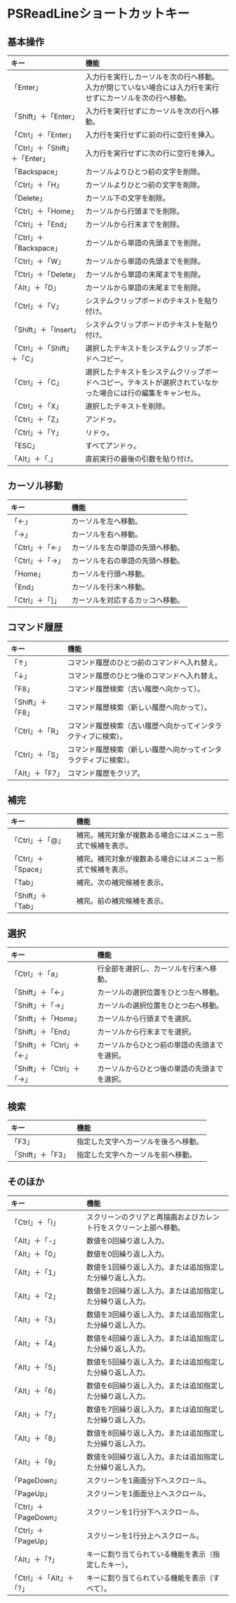 # PSReadLineショートカットキー

## 基本操作

|キー|機能|
|:---|:---|
|「Enter」|入力行を実行しカーソルを次の行へ移動。入力が閉じていない場合には入力行を実行せずにカーソルを次の行へ移動。|
|「Shift」＋「Enter」|入力行を実行せずにカーソルを次の行へ移動。|
|「Ctrl」＋「Enter」|入力行を実行せずに前の行に空行を挿入。|
|「Ctrl」＋「Shift」＋「Enter」|入力行を実行せずに次の行に空行を挿入。|
|「Backspace」|カーソルよりひとつ前の文字を削除。|
|「Ctrl」＋「H」|カーソルよりひとつ前の文字を削除。|
|「Delete」|カーソル下の文字を削除。|
|「Ctrl」＋「Home」|カーソルから行頭までを削除。|
|「Ctrl」＋「End」|カーソルから行末までを削除。|
|「Ctrl」＋「Backspace」|カーソルから単語の先頭までを削除。|
|「Ctrl」＋「W」|カーソルから単語の先頭までを削除。|
|「Ctrl」＋「Delete」|カーソルから単語の末尾までを削除。|
|「Alt」＋「D」|カーソルから単語の末尾までを削除。|
|「Ctrl」＋「V」|システムクリップボードのテキストを貼り付け。|
|「Shift」＋「Insert」|システムクリップボードのテキストを貼り付け。|
|「Ctrl」＋「Shift」＋「C」|選択したテキストをシステムクリップボードへコピー。|
|「Ctrl」＋「C」|選択したテキストをシステムクリップボードへコピー。テキストが選択されていなかった場合には行の編集をキャンセル。|
|「Ctrl」＋「X」|選択したテキストを削除。|
|「Ctrl」＋「Z」|アンドゥ。|
|「Ctrl」＋「Y」|リドゥ。|
|「ESC」|すべてアンドゥ。|
|「Alt」＋「.」|直前実行の最後の引数を貼り付け。|

## カーソル移動

|キー|機能|
|:---|:---|
|「←」|カーソルを左へ移動。|
|「→」|カーソルを右へ移動。|
|「Ctrl」＋「←」|カーソルを左の単語の先頭へ移動。|
|「Ctrl」＋「→」|カーソルを右の単語の先頭へ移動。|
|「Home」|カーソルを行頭へ移動。|
|「End」|カーソルを行末へ移動。|
|「Ctrl」＋「]」|カーソルを対応するカッコへ移動。|

## コマンド履歴

|キー|機能|
|:---|:---|
|「↑」|コマンド履歴のひとつ前のコマンドへ入れ替え。|
|「↓」|コマンド履歴のひとつ後のコマンドへ入れ替え。|
|「F8」|コマンド履歴検索（古い履歴へ向かって）。|
|「Shift」＋「F8」|コマンド履歴検索（新しい履歴へ向かって）。|
|「Ctrl」＋「R」|コマンド履歴検索（古い履歴へ向かってインタラクティブに検索）。|
|「Ctrl」＋「S」|コマンド履歴検索（新しい履歴へ向かってインタラクティブに検索）。|
|「Alt」＋「F7」|コマンド履歴をクリア。|

## 補完

|キー|機能|
|:---|:---|
|「Ctrl」＋「@」|補完。補完対象が複数ある場合にはメニュー形式で候補を表示。|
|「Ctrl」＋「Space」|補完。補完対象が複数ある場合にはメニュー形式で候補を表示。|
|「Tab」|補完。次の補完候補を表示。|
|「Shift」＋「Tab」|補完。前の補完候補を表示。|

## 選択

|キー|機能|
|:---|:---|
|「Ctrl」＋「a」|行全部を選択し、カーソルを行末へ移動。|
|「Shift」＋「←」|カーソルの選択位置をひとつ左へ移動。|
|「Shift」＋「→」|カーソルの選択位置をひとつ右へ移動。|
|「Shift」＋「Home」|カーソルから行頭までを選択。|
|「Shift」＋「End」|カーソルから行末までを選択。|
|「Shift」＋「Ctrl」＋「←」|カーソルからひとつ前の単語の先頭までを選択。|
|「Shift」＋「Ctrl」＋「→」|カーソルからひとつ後の単語の先頭までを選択。|

## 検索

|キー|機能|
|:---|:---|
|「F3」|指定した文字へカーソルを後ろへ移動。|
|「Shift」＋「F3」|指定した文字へカーソルを前へ移動。|

## そのほか

|キー|機能|
|:---|:---|
|「Ctrl」＋「l」|スクリーンのクリアと再描画およびカレント行をスクリーン上部へ移動。|
|「Alt」＋「-」|数値を0回繰り返し入力。|
|「Alt」＋「0」|数値を0回繰り返し入力。|
|「Alt」＋「1」|数値を1回繰り返し入力。または追加指定した分繰り返し入力。|
|「Alt」＋「2」|数値を2回繰り返し入力。または追加指定した分繰り返し入力。|
|「Alt」＋「3」|数値を3回繰り返し入力。または追加指定した分繰り返し入力。|
|「Alt」＋「4」|数値を4回繰り返し入力。または追加指定した分繰り返し入力。|
|「Alt」＋「5」|数値を5回繰り返し入力。または追加指定した分繰り返し入力。|
|「Alt」＋「6」|数値を6回繰り返し入力。または追加指定した分繰り返し入力。|
|「Alt」＋「7」|数値を7回繰り返し入力。または追加指定した分繰り返し入力。|
|「Alt」＋「8」|数値を8回繰り返し入力。または追加指定した分繰り返し入力。|
|「Alt」＋「9」|数値を9回繰り返し入力。または追加指定した分繰り返し入力。|
|「PageDown」|スクリーンを1画面分下へスクロール。|
|「PageUp」|スクリーンを1画面分上へスクロール。|
|「Ctrl」＋「PageDown」|スクリーンを1行分下へスクロール。|
|「Ctrl」＋「PageUp」|スクリーンを1行分上へスクロール。|
|「Alt」＋「?」|キーに割り当てられている機能を表示（指定したキー）。|
|「Ctrl」＋「Alt」＋「?」|キーに割り当てられている機能を表示（すべて）。|
